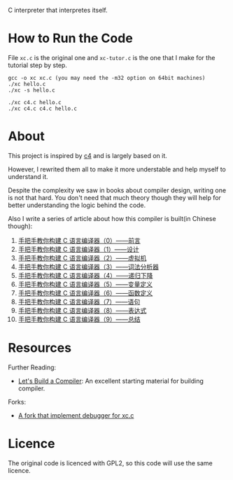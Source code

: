C interpreter that interpretes itself.

# How to Run the Code

File `xc.c` is the original one and `xc-tutor.c` is the one that I make for
the tutorial step by step.

```
gcc -o xc xc.c (you may need the -m32 option on 64bit machines)
./xc hello.c
./xc -s hello.c

./xc c4.c hello.c
./xc c4.c c4.c hello.c
```

# About

This project is inspired by [c4](https://github.com/rswier/c4) and is largely
based on it.

However, I rewrited them all to make it more understable and help myself to
understand it.

Despite the complexity we saw in books about compiler design, writing one is
not that hard. You don't need that much theory though they will help for
better understanding the logic behind the code.

Also I write a series of article about how this compiler is built(in Chinese though):

1. [手把手教你构建 C 语言编译器（0）——前言](http://lotabout.me/2015/write-a-C-interpreter-0/)
2. [手把手教你构建 C 语言编译器（1）——设计](http://lotabout.me/2015/write-a-C-interpreter-1/)
3. [手把手教你构建 C 语言编译器（2）——虚拟机](http://lotabout.me/2015/write-a-C-interpreter-2/)
4. [手把手教你构建 C 语言编译器（3）——词法分析器](http://lotabout.me/2015/write-a-C-interpreter-3/)
4. [手把手教你构建 C 语言编译器（4）——递归下降](http://lotabout.me/2016/write-a-C-interpreter-4/)
5. [手把手教你构建 C 语言编译器（5）——变量定义](http://lotabout.me/2016/write-a-C-interpreter-5/)
6. [手把手教你构建 C 语言编译器（6）——函数定义](http://lotabout.me/2016/write-a-C-interpreter-6/)
7. [手把手教你构建 C 语言编译器（7）——语句](http://lotabout.me/2016/write-a-C-interpreter-7/)
8. [手把手教你构建 C 语言编译器（8）——表达式](http://lotabout.me/2016/write-a-C-interpreter-8/)
0. [手把手教你构建 C 语言编译器（9）——总结](http://lotabout.me/2016/write-a-C-interpreter-9/)

# Resources

Further Reading:

- [Let's Build a Compiler](http://compilers.iecc.com/crenshaw/): An excellent
    starting material for building compiler.


Forks:

- [A fork that implement debugger for xc.c](https://github.com/descent/write-a-C-interpreter)


# Licence

The original code is licenced with GPL2, so this code will use the same
licence.
